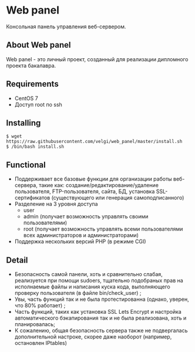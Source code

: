 # Web panel
Консольная панель управления веб-сервером.

## About Web panel

Web panel - это личный проект, созданный для реализации дипломного проекта бакалавра.

## Requirements

  + CentOS 7
  + Доступ root по ssh

## Installing

`$ wget https://raw.githubusercontent.com/velgi/web_panel/master/install.sh`  
`$ /bin/bash install.sh`  

## Functional

  + Поддерживает все базовые функции для организации работы веб-сервера, такие как: создание/редактирование/удаление пользователя, FTP-пользователя, сайта, БД, установка SSL-сертификатов (существующего или генерация самоподписанного)
  + Разделение на 3 уровня доступа 
    + user
    + admin (получает возможность управлять своими пользователями)
    + root (получает возможность управлять всеми пользователями всех администраторов и администраторами)
  + Поддержка нескольких версий PHP (в режиме CGI)
    
## Detail

  + Безопасность самой панели, хоть и сравнительно слабая, реализуется при помощи sudoers, тщательно подобраных прав на исполнаемые файлы и написания куска кода, выполняющего проверку пользователя (в файле bin/check_user) ;
  + Увы, часть функций так и не была протестированна (однако, уверен, что 80% работает) ;
  + Часть функций, таких как установка SSL Lets Encrypt и настройка автоматического бэкапирования так и не была реализована, хоть и планировалась;
  + К сожалению, общая безопасность сервера также не подвергалась дополнительной настроке, скорее даже наоборот (например, остановлен IPtables)
  
